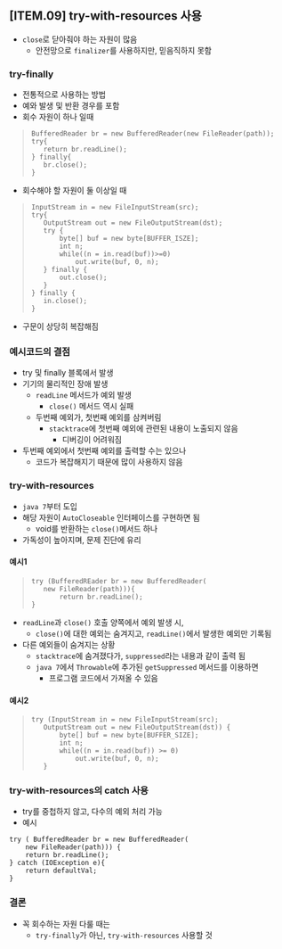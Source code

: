 ## [ITEM.09] try-with-resources 사용
- `close`로 닫아줘야 하는 자원이 많음
    - 안전망으로 `finalizer`를 사용하지만, 믿음직하지 못함

### try-finally
- 전통적으로 사용하는 방법
- 예와 발생 및 반환 경우를 포함
- 회수 자원이 하나 일때
>```
>BufferedReader br = new BufferedReader(new FileReader(path));
>try{
>    return br.readLine();
>} finally{
>    br.close();
>}
>```
- 회수해야 할 자원이 둘 이상일 때
>```
>InputStream in = new FileInputStream(src);
>try{
>    OutputStream out = new FileOutputStream(dst);
>    try {
>        byte[] buf = new byte[BUFFER_ISZE];
>        int n;
>        while((n = in.read(buf))>=0)
>            out.write(buf, 0, n);
>    } finally {
>        out.close();
>    }
>} finally {
>    in.close();
>}
>```
- 구문이 상당히 복잡해짐

### 예시코드의 결점
- try 및 finally 블록에서 발생
- 기기의 물리적인 장애 발생
    - `readLine` 메서드가 예외 발생
        - `close()` 메서드 역시 실패
    - 두번째 예외가, 첫번째 예외를 삼켜버림
        - `stacktrace`에 첫번째 예외에 관련된 내용이 노출되지 않음
            - 디버깅이 어려워짐
- 두번째 예외에서 첫번째 예외를 출력할 수는 있으나
    - 코드가 복잡해지기 때문에 많이 사용하지 않음

### try-with-resources
- `java 7`부터 도입
- 해당 자원이 `AutoCloseable` 인터페이스를 구현하면 됨
    - void를 반환하는 `close()`메서드 하나
- 가독성이 높아지며, 문제 진단에 유리
#### 예시1
>```
>try (BufferedREader br = new BufferedReader(
>    new FileReader(path))){
>        return br.readLine();
>}
>```
- `readLine`과 `close()` 호출 양쪽에서 예외 발생 시,
    - `close()`에 대한 예외는 숨겨지고, `readLine()`에서 발생한 예외만 기록됨
- 다른 예외들이 숨겨지는 상황
    - `stacktrace`에 숨겨졌다가, `suppressed`라는 내용과 같이 출력 됨
    - `java 7`에서 `Throwable`에 추가된 `getSuppressed` 메서드를 이용하면
        - 프로그램 코드에서 가져올 수 있음
#### 예시2
>```
>try (InputStream in = new FileInputStream(src);
>    OutputStream out = new FileOutputStream(dst)) {
>        byte[] buf = new byte[BUFFER_SIZE];
>        int n;
>        while((n = in.read(buf)) >= 0)
>            out.write(buf, 0, n);
>    }
>```

### try-with-resources의 catch 사용
- try를 중첩하지 않고, 다수의 예외 처리 가능
- 예시
```
try ( BufferedReader br = new BufferedReader(
    new FileReader(path))) {
    return br.readLine();
} catch (IOException e){
    return defaultVal;
}
```

### 결론
- 꼭 회수하는 자원 다룰 때는
    - `try-finally`가 아닌, `try-with-resources` 사용할 것